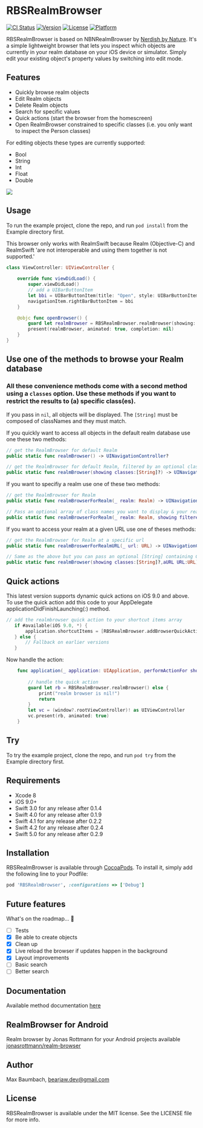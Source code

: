 # RBSRealmBrowser

[![CI Status](https://travis-ci.org/bearjaw/RBSRealmBrowser.svg?branch=0.2.3)](https://travis-ci.org/bearjaw/RBSRealmBrowser)
[![Version](https://img.shields.io/cocoapods/v/RBSRealmBrowser.svg?style=flat)](http://cocoapods.org/pods/RBSRealmBrowser)
[![License](https://img.shields.io/cocoapods/l/RBSRealmBrowser.svg?style=flat)](http://cocoapods.org/pods/RBSRealmBrowser)
[![Platform](https://img.shields.io/cocoapods/p/RBSRealmBrowser.svg?style=flat)](http://cocoapods.org/pods/RBSRealmBrowser)

RBSRealmBrowser is based on NBNRealmBrowser by  [Nerdish by Nature](https://github.com/nerdishbynature/NBNRealmBrowser). It's a simple lightweight browser that lets you inspect which objects are currently in your realm database on your iOS device or simulator.
Simply edit your existing object's property values by switching into edit mode.

## Features

- Quickly browse realm objects
- Edit Realm objects
- Delete Realm objects
- Search for specific values
- Quick actions (start the browser from the homescreen)
- Open RealmBrowser constrained to specific classes (i.e. you only want to inspect the Person classes) 

For editing objects these types are currently supported:

- Bool
- String
- Int
- Float
- Double

![](./screenflow/RBSRealmBrowser.gif)

## Usage

To run the example project, clone the repo, and run `pod install` from the Example directory first.

This browser only works with RealmSwift because Realm (Objective-C) and RealmSwift 'are not interoperable and using them together is not supported.'

```swift
class ViewController: UIViewController {
    
    override func viewDidLoad() {
        super.viewDidLoad()
        // add a UIBarButtonItem 
        let bbi = UIBarButtonItem(title: "Open", style: UIBarButtonItemStyle.plain, target: self, action:   #selector(ViewController.openBrowser))
        navigationItem.rightBarButtonItem = bbi
    }

    @objc func openBrowser() {
        guard let realmBrowser = RBSRealmBrowser.realmBrowser(showing: ["Person"]) else { return }
        present(realmBrowser, animated: true, completion: nil)
    }
}
```

## Use one of the methods to browse your Realm database
### All these convenience methods come with a second method using a  `classes` option. Use these methods if you want to restrict the results to (a) specific class(es).
If you pass in `nil`, all objects will be displayed. The `[String]` must be composed
of classNames and they must match. 

If you quickly want to access all objects in  the default realm database use one these two methods:
```swift
// get the RealmBrowser for default Realm 
public static func realmBrowser() -> UINavigationController?
```
```swift
// get the RealmBrowser for default Realm, filtered by an optional class names array 
public static func realmBrowser(showing classes:[String]?) -> UINavigationController?
```

If you want to specifiy a realm use one of these two methods:
```swift
// get the RealmBrowser for Realm 
public static func realmBrowserForRealm(_ realm: Realm) -> UINavigationController?
```
```swift
// Pass an optional array of class names you want to display & your realm
public static func realmBrowserForRealm(_ realm: Realm, showing filteredClasses:[String]?) -> UINavigationController?
```
If you want to access your realm at a given URL use one of theses methods:
```swift
// get the RealmBrowser for Realm at a specific url
public static func realmBroswerForRealmURL(_ url: URL) -> UINavigationController?
```
```swift
// Same as the above but you can pass an optional [String] containing Class names
public static func realmBrowser(showing classes:[String]?,aURL URL:URL) -> UINavigationController?
```

## Quick actions

This latest version supports dynamic quick actions on iOS 9.0 and above.
To use the quick action add this code to your AppDelegate applicationDidFinishLaunching(:) method.

```swift
// add the realmbrowser quick action to your shortcut items array
   if #available(iOS 9.0, *) {
       application.shortcutItems = [RBSRealmBrowser.addBrowserQuickAction()]
   } else {
       // Fallback on earlier versions
   }
```

Now handle the action: 

```swift
    func application(_ application: UIApplication, performActionFor shortcutItem: UIApplicationShortcutItem, completionHandler: @escaping (Bool) -> Void) {
        
        // handle the quick action
        guard let rb = RBSRealmBrowser.realmBrowser() else {
            print("realm browser is nil!")
            return
        }
        let vc = (window?.rootViewController)! as UIViewController
        vc.present(rb, animated: true)
    }
```



## Try

To try the example project, clone the repo, and run `pod try` from the Example directory first.

## Requirements

- Xcode 8
- iOS 9.0+
- Swift 3.0 for any release after 0.1.4
- Swift 4.0 for any release after 0.1.9
- Swift 4.1 for any release after 0.2.2
- Swift 4.2 for any release after 0.2.4
- Swift 5.0 for any release after 0.2.9


## Installation

RBSRealmBrowser is available through [CocoaPods](http://cocoapods.org). To install
it, simply add the following line to your Podfile:

```ruby
pod 'RBSRealmBrowser', :configurations => ['Debug']

```
## Future features
What's on the roadmap... 🚀
- [ ] Tests
- [x] Be able to create objects
- [x] Clean up
- [x] Live reload the browser if updates happen in the background
- [x] Layout improvements
- [ ] Basic search 
- [ ] Better search

## Documentation
Available method documentation [here](http://cocoadocs.org/docsets/RBSRealmBrowser/0.1.7/)

## RealmBrowser for Android

Realm browser by Jonas Rottmann for your Android projects available [jonasrottmann/realm-browser](https://github.com/jonasrottmann/realm-browser)

## Author

Max Baumbach, bearjaw.dev@gmail.com

## License

RBSRealmBrowser is available under the MIT license. See the LICENSE file for more info.
